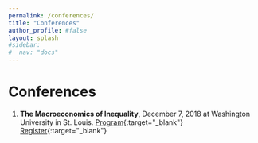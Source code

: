 ```yaml
---
permalink: /conferences/
title: "Conferences"
author_profile: #false
layout: splash
#sidebar:
#  nav: "docs"
---
```


# Conferences
1. **The Macroeconomics of Inequality**, December 7, 2018 at  Washington University in St. Louis.
[Program](https://custom.cvent.com/20310C03166C4C11B1AA63B0D6300264/files/event/4c1478bb923249f0bdd40791f804d089/ed02fb05f0a74a4cb9a55150a377ff0e.pdf){:target="_blank"}
[Register](http://www.cvent.com/events/the-macroeconomics-of-inequality/event-summary-4c1478bb923249f0bdd40791f804d089.aspx){:target="_blank"}
    > 